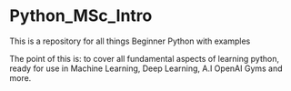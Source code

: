 # Python_MSc_Intro
 This is a repository for all things Beginner Python with examples

The point of this is: to cover all fundamental aspects of learning python, ready for use in Machine Learning, Deep Learning, A.I OpenAI Gyms and more.

 
